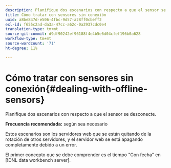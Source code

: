 ```yaml
---
description: Planifique dos escenarios con respecto a que el sensor se desconecte.
title: Cómo tratar con sensores sin conexión
uuid: a8be847d-e506-4fbc-9d57-a28ff0cbeff2
exl-id: f655c2ad-da3a-47cc-a62c-0a2937cdc0e4
translation-type: tm+mt
source-git-commit: d9df90242ef96188f4e4b5e6d04cfef196b0a628
workflow-type: tm+mt
source-wordcount: '71'
ht-degree: 11%

---
```


# Cómo tratar con sensores sin conexión{#dealing-with-offline-sensors}

Planifique dos escenarios con respecto a que el sensor se desconecte.

**Frecuencia recomendada:** según sea necesario

Estos escenarios son los servidores web que se están quitando de la rotación de otros servidores, y el servidor web se está apagando completamente debido a un error.

El primer concepto que se debe comprender es el tiempo &quot;Con fecha&quot; en [!DNL data workbench server].
